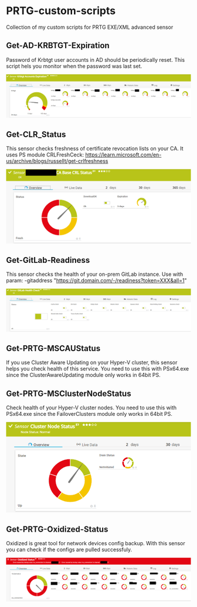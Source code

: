 # PRTG-custom-scripts
Collection of my custom scripts for PRTG EXE/XML advanced sensor

## Get-AD-KRBTGT-Expiration
Password of Krbtgt user accounts in AD should be periodically reset. This script hels you monitor when the password was last set.

![krbtgt](https://github.com/kalivodv/PRTG-custom-scripts/blob/main/images/krbtgt.png)

## Get-CLR_Status
This sensor checks freshness of certificate revocation lists on your CA. It uses PS module CRLFreshCeck: https://learn.microsoft.com/en-us/archive/blogs/russellt/get-crlfreshness

![crl](https://github.com/kalivodv/PRTG-custom-scripts/blob/main/images/crl.png)

## Get-GitLab-Readiness
This sensor checks the health of your on-prem GitLab instance. Use with param: -gitaddress "https://git.domain.com/-/readiness?token=XXX&all=1"

![gitlab](https://github.com/kalivodv/PRTG-custom-scripts/blob/main/images/gitlab.png)

## Get-PRTG-MSCAUStatus
If you use Cluster Aware Updating on your Hyper-V cluster, this sensor helps you check health of this service. You need to use this with PSx64.exe since the ClusterAwareUpdating module only works in 64bit PS.

## Get-PRTG-MSClusterNodeStatus
Check health of your Hyper-V cluster nodes. You need to use this with PSx64.exe since the FailoverClusters module only works in 64bit PS.

![clusternode](https://github.com/kalivodv/PRTG-custom-scripts/blob/main/images/clusternode.png)

## Get-PRTG-Oxidized-Status
Oxidized is great tool for network devices config backup. With this sensor you can check if the configs are pulled successfuly.

![oxidized](https://github.com/kalivodv/PRTG-custom-scripts/blob/main/images/oxidized.png)
